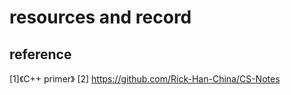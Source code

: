 # resources and record

## reference
[1]《C++ primer》
[2] https://github.com/Rick-Han-China/CS-Notes
